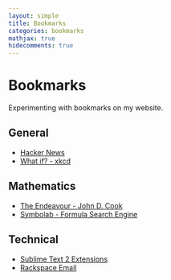 ```yaml
---
layout: simple
title: Bookmarks
categories: bookmarks
mathjax: true
hidecomments: true
---
```


Bookmarks
=========

Experimenting with bookmarks on my website.

General
-------

* [Hacker News](http://news.ycombinator.com/)
* [What if? - xkcd](http://what-if.xkcd.com/)

Mathematics
-----------

* [The Endeavour - John D. Cook](http://www.johndcook.com/blog/)
* [Symbolab - Formula Search Engine](http://www.symbolab.com/)

Technical
---------

* [Sublime Text 2 Extensions](http://net.tutsplus.com/tutorials/tools-and-tips/essential-sublime-text-2-plugins-and-extensions/)
* [Rackspace Email](http://www.rackspace.com/apps/email_hosting/rackspace_email/)

